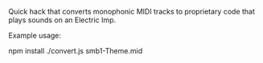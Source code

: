 Quick hack that converts monophonic MIDI tracks to proprietary code that plays sounds on an Electric Imp.

Example usage:

npm install
./convert.js smb1-Theme.mid

